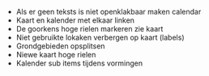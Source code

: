 - Als er geen teksts is niet openklakbaar maken calendar
- Kaart en kalender met elkaar linken
- De goorkens hoge rielen markeren zie kaart
- Niet gebruikte lokaken verbergen op kaart (labels)
- Grondgebieden opsplitsen
- Niewe kaart hoge rielen
- Kalender sub items tijdens vormingen
